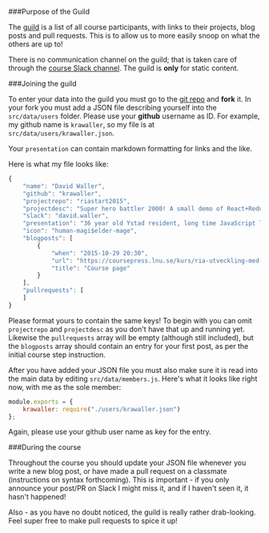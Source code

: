 ###Purpose of the Guild

The [guild](http://blog.krawaller.se/riaguild2015) is a list of all course participants, with links to their projects, blog posts and pull requests. This is to allow us to more easily snoop on what the others are up to!

There is no communication channel on the guild; that is taken care of through the [course Slack channel](../slack). The guild is **only** for static content.

###Joining the guild

To enter your data into the guild you must go to the [git repo](https://github.com/krawaller/riaguild2015) and **fork** it. In your fork you must add a JSON file describing yourself into the `src/data/users` folder. Please use your **github** username as ID. For example, my github name is `krawaller`, so my file is at `src/data/users/krawaller.json`.

Your `presentation` can contain markdown formatting for links and the like.

Here is what my file looks like:

```javascript
{
	"name": "David Waller",
	"github": "krawaller",
	"projectrepo": "riastart2015",
	"projectdesc": "Super hero battler 2000! A small demo of React+Redux+Router.",
	"slack": "david.waller",
	"presentation": "36 year old Ystad resident, long time JavaScript lover. Heading up this course!",
	"icon": "human-magi$elder-mage",
	"blogposts": [
		{
			"when": "2015-10-29 20:30",
			"url": "https://coursepress.lnu.se/kurs/ria-utveckling-med-javascript/",
			"title": "Course page"
		}
	],
	"pullrequests": [
	]
}
```

Please format yours to contain the same keys! To begin with you can omit `projectrepo` and `projectdesc` as you don't have that up and running yet. Likewise the `pullrequests` array will be empty (although still included), but the `blogposts` array should contain an entry for your first post, as per the initial course step instruction.

After you have added your JSON file you must also make sure it is read into the main data by editing `src/data/members.js`. Here's what it looks like right now, with me as the sole member:

```javascript
module.exports = {
	krawaller: require("./users/krawaller.json")
};
```

Again, please use your github user name as key for the entry.

###During the course

Throughout the course you should update your JSON file whenever you write a new blog post, or have made a pull request on a classmate (instructions on syntax forthcoming). This is important - if you only announce your post/PR on Slack I might miss it, and if I haven't seen it, it hasn't happened! 

Also - as you have no doubt noticed, the guild is really rather drab-looking. Feel super free to make pull requests to spice it up!
